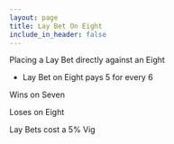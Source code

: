 ```yaml
---
layout: page
title: Lay Bet On Eight
include_in_header: false
---
```


Placing a Lay Bet directly against an Eight

- Lay Bet on Eight pays 5 for every 6

Wins on Seven

Loses on Eight

Lay Bets cost a 5% Vig
